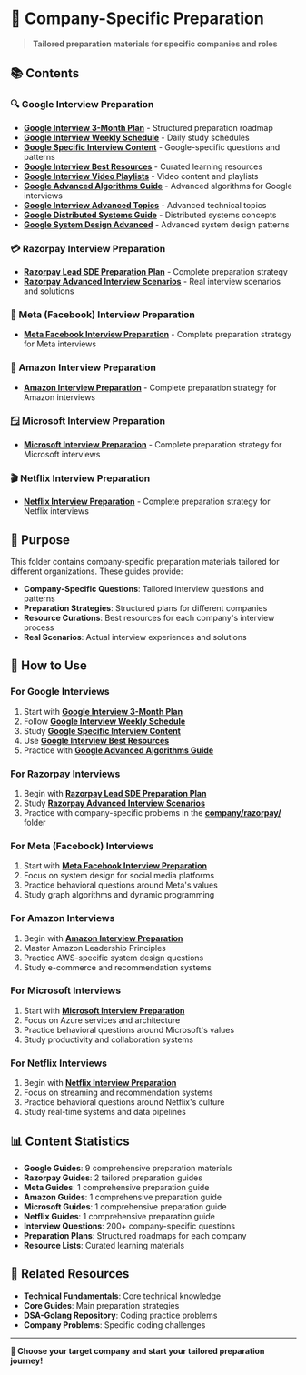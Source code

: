# 🎯 **Company-Specific Preparation**

> **Tailored preparation materials for specific companies and roles**

## 📚 **Contents**

### **🔍 Google Interview Preparation**

- [**Google Interview 3-Month Plan**](./Google_Interview_3_Month_Plan.md) - Structured preparation roadmap
- [**Google Interview Weekly Schedule**](./Google_Interview_Weekly_Schedule.md) - Daily study schedules
- [**Google Specific Interview Content**](./Google_Specific_Interview_Content.md) - Google-specific questions and patterns
- [**Google Interview Best Resources**](./Google_Interview_Best_Resources.md) - Curated learning resources
- [**Google Interview Video Playlists**](./Google_Interview_Video_Playlists.md) - Video content and playlists
- [**Google Advanced Algorithms Guide**](./Google_Advanced_Algorithms_Guide.md) - Advanced algorithms for Google interviews
- [**Google Interview Advanced Topics**](./Google_Interview_Advanced_Topics.md) - Advanced technical topics
- [**Google Distributed Systems Guide**](./Google_Distributed_Systems_Guide.md) - Distributed systems concepts
- [**Google System Design Advanced**](./Google_System_Design_Advanced.md) - Advanced system design patterns

### **💳 Razorpay Interview Preparation**

- [**Razorpay Lead SDE Preparation Plan**](./Razorpay_Lead_SDE_Interview_Preparation_Plan.md) - Complete preparation strategy
- [**Razorpay Advanced Interview Scenarios**](./Razorpay_Advanced_Interview_Scenarios.md) - Real interview scenarios and solutions

### **📘 Meta (Facebook) Interview Preparation**

- [**Meta Facebook Interview Preparation**](./Meta_Facebook_Interview_Preparation.md) - Complete preparation strategy for Meta interviews

### **🛒 Amazon Interview Preparation**

- [**Amazon Interview Preparation**](./Amazon_Interview_Preparation.md) - Complete preparation strategy for Amazon interviews

### **🪟 Microsoft Interview Preparation**

- [**Microsoft Interview Preparation**](./Microsoft_Interview_Preparation.md) - Complete preparation strategy for Microsoft interviews

### **🎬 Netflix Interview Preparation**

- [**Netflix Interview Preparation**](./Netflix_Interview_Preparation.md) - Complete preparation strategy for Netflix interviews

## 🎯 **Purpose**

This folder contains company-specific preparation materials tailored for different organizations. These guides provide:

- **Company-Specific Questions**: Tailored interview questions and patterns
- **Preparation Strategies**: Structured plans for different companies
- **Resource Curations**: Best resources for each company's interview process
- **Real Scenarios**: Actual interview experiences and solutions

## 🚀 **How to Use**

### **For Google Interviews**

1. Start with [**Google Interview 3-Month Plan**](./Google_Interview_3_Month_Plan.md)
2. Follow [**Google Interview Weekly Schedule**](./Google_Interview_Weekly_Schedule.md)
3. Study [**Google Specific Interview Content**](./Google_Specific_Interview_Content.md)
4. Use [**Google Interview Best Resources**](./Google_Interview_Best_Resources.md)
5. Practice with [**Google Advanced Algorithms Guide**](./Google_Advanced_Algorithms_Guide.md)

### **For Razorpay Interviews**

1. Begin with [**Razorpay Lead SDE Preparation Plan**](./Razorpay_Lead_SDE_Interview_Preparation_Plan.md)
2. Study [**Razorpay Advanced Interview Scenarios**](./Razorpay_Advanced_Interview_Scenarios.md)
3. Practice with company-specific problems in the [**company/razorpay/**](../company/razorpay/) folder

### **For Meta (Facebook) Interviews**

1. Start with [**Meta Facebook Interview Preparation**](./Meta_Facebook_Interview_Preparation.md)
2. Focus on system design for social media platforms
3. Practice behavioral questions around Meta's values
4. Study graph algorithms and dynamic programming

### **For Amazon Interviews**

1. Begin with [**Amazon Interview Preparation**](./Amazon_Interview_Preparation.md)
2. Master Amazon Leadership Principles
3. Practice AWS-specific system design questions
4. Study e-commerce and recommendation systems

### **For Microsoft Interviews**

1. Start with [**Microsoft Interview Preparation**](./Microsoft_Interview_Preparation.md)
2. Focus on Azure services and architecture
3. Practice behavioral questions around Microsoft's values
4. Study productivity and collaboration systems

### **For Netflix Interviews**

1. Begin with [**Netflix Interview Preparation**](./Netflix_Interview_Preparation.md)
2. Focus on streaming and recommendation systems
3. Practice behavioral questions around Netflix's culture
4. Study real-time systems and data pipelines

## 📊 **Content Statistics**

- **Google Guides**: 9 comprehensive preparation materials
- **Razorpay Guides**: 2 tailored preparation guides
- **Meta Guides**: 1 comprehensive preparation guide
- **Amazon Guides**: 1 comprehensive preparation guide
- **Microsoft Guides**: 1 comprehensive preparation guide
- **Netflix Guides**: 1 comprehensive preparation guide
- **Interview Questions**: 200+ company-specific questions
- **Preparation Plans**: Structured roadmaps for each company
- **Resource Lists**: Curated learning materials

## 🔗 **Related Resources**

- **Technical Fundamentals**: Core technical knowledge
- **Core Guides**: Main preparation strategies
- **DSA-Golang Repository**: Coding practice problems
- **Company Problems**: Specific coding challenges

---

**🎉 Choose your target company and start your tailored preparation journey!**
